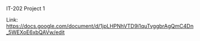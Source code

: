 IT-202
Project 1

Link: https://docs.google.com/document/d/1jpLHPNhVTD9i1quTvggbrAgQmC4Dn_5WEXoE6xbQAVw/edit